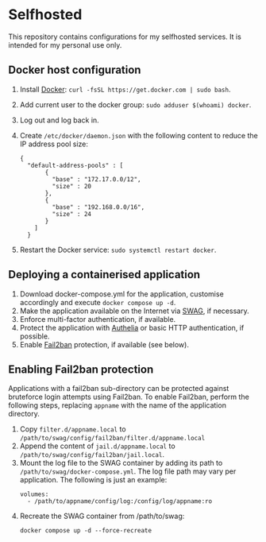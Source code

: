 # Selfhosted

This repository contains configurations for my selfhosted services. It is intended for my personal use only.

## Docker host configuration

1. Install [Docker](https://docs.docker.com/get-docker): `curl -fsSL https://get.docker.com | sudo bash`.
2. Add current user to the docker group: `sudo adduser $(whoami) docker`.
3. Log out and log back in.
4. Create `/etc/docker/daemon.json` with the following content to reduce the IP address pool size:
   
   ```
   {
     "default-address-pools" : [
          {
            "base" : "172.17.0.0/12",
            "size" : 20
          },
          {
            "base" : "192.168.0.0/16",
            "size" : 24
          }
       ]
     }
   ```
   
6. Restart the Docker service: `sudo systemctl restart docker`.

## Deploying a containerised application

1. Download docker-compose.yml for the application, customise accordingly and execute `docker compose up -d`.
2. Make the application available on the Internet via [SWAG](https://github.com/linuxserver/docker-swag), if necessary.
3. Enforce multi-factor authentication, if available.
4. Protect the application with [Authelia](https://github.com/authelia/authelia) or basic HTTP authentication, if possible.
5. Enable [Fail2ban](https://github.com/fail2ban/fail2ban) protection, if available (see below).

## Enabling Fail2ban protection

Applications with a fail2ban sub-directory can be protected against bruteforce login attempts using Fail2ban. To enable Fail2ban, perform the following steps, replacing `appname` with the name of the application directory.

1. Copy `filter.d/appname.local` to `/path/to/swag/config/fail2ban/filter.d/appname.local`
1. Append the content of `jail.d/appname.local` to `/path/to/swag/config/fail2ban/jail.local`.
1. Mount the log file to the SWAG container by adding its path to `/path/to/swag/docker-compose.yml`. The log file path may vary per application. The following is just an example:
   ```
   volumes:
     - /path/to/appname/config/log:/config/log/appname:ro
   ```
1. Recreate the SWAG container from /path/to/swag:
   ```
   docker compose up -d --force-recreate
   ```
